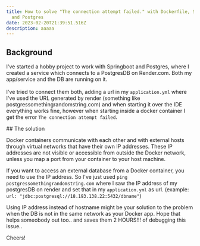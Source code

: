 ```yaml
---
title: How to solve "The connection attempt failed." with Dockerfile, Springboot
  and Postgres
date: 2023-02-20T21:39:51.516Z
description: aaaaa
---
```

## B﻿ackground

I﻿'ve started a hobby project to work with Springboot and Postgres, where I created a service which connects to a PostgresDB on Render.com. Both my app/service and the DB are running on it. \
\
I﻿'ve tried to connect them both, adding a url in my `application.yml` where I've used the URL generated by render (something like postgressomethingrandomstring.com) and when starting it over the IDE everything works fine, however when starting inside a docker container I get the error `The connection attempt failed`. 

#﻿# The solution

Docker containers communicate with each other and with external hosts through virtual networks that have their own IP addresses. These IP addresses are not visible or accessible from outside the Docker network, unless you map a port from your container to your host machine.

If you want to access an external database from a Docker container, you need to use the IP address. So I've just used `ping postgressomethingrandomstring.com` where I saw the IP address of my postgresDB on render and set that in my `application.yml` as url. (example: `url: "jdbc:postgresql://18.193.138.22:5432/dbname"`)


Using IP address instead of hostname might be your solution to the problem when the DB is not in the same network as your Docker app. Hope that helps someobody out too.. and saves them 2 HOURS!!! of debugging this issue.. 

C﻿heers! 